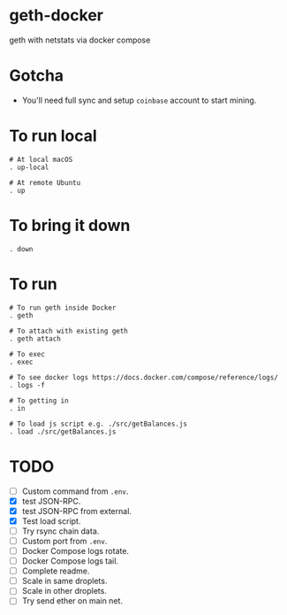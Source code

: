 # geth-docker
geth with netstats via docker compose

# Gotcha
- You'll need full sync and setup `coinbase` account to start mining.

# To run local
```shell
# At local macOS
. up-local

# At remote Ubuntu
. up
```

# To bring it down
```shell
. down
```

# To run
```shell
# To run geth inside Docker
. geth

# To attach with existing geth
. geth attach

# To exec
. exec

# To see docker logs https://docs.docker.com/compose/reference/logs/
. logs -f

# To getting in
. in

# To load js script e.g. ./src/getBalances.js
. load ./src/getBalances.js
```

# TODO
- [ ] Custom command from `.env`.
- [x] test JSON-RPC.
- [x] test JSON-RPC from external.
- [x] Test load script.
- [ ] Try rsync chain data.
- [ ] Custom port from `.env`.
- [ ] Docker Compose logs rotate.
- [ ] Docker Compose logs tail.
- [ ] Complete readme.
- [ ] Scale in same droplets.
- [ ] Scale in other droplets.
- [ ] Try send ether on main net.